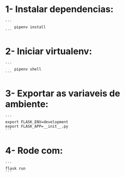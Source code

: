 # 1- Instalar dependencias:
    ```
        pipenv install
    ```

# 2- Iniciar virtualenv:
    ```
        pipenv shell 
    ```


# 3- Exportar as variaveis de ambiente:
    ``` 
    export FLASK_ENV=development
    export FLASK_APP=__init__.py
    ```

# 4- Rode com:
    ```
    flask run 
    ```